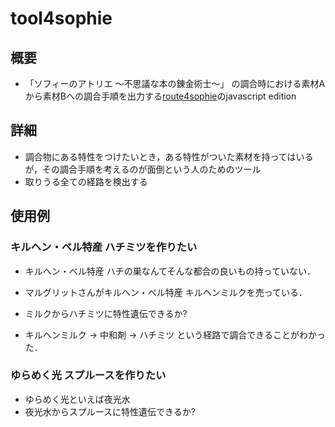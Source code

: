 # tool4sophie

## 概要

- 「ソフィーのアトリエ 〜不思議な本の錬金術士〜」 の調合時における素材Aから素材Bへの調合手順を出力する[route4sophie](https://github.com/turanegaku/route4sophie)のjavascript edition

## 詳細

- 調合物にある特性をつけたいとき，ある特性がついた素材を持ってはいるが，その調合手順を考えるのが面倒という人のためのツール
- 取りうる全ての経路を検出する

## 使用例

### キルヘン・ベル特産 ハチミツを作りたい

- キルヘン・ベル特産 ハチの巣なんてそんな都合の良いもの持っていない．
- マルグリットさんがキルヘン・ベル特産 キルヘンミルクを売っている．
- ミルクからハチミツに特性遺伝できるか?

- キルヘンミルク → 中和剤 → ハチミツ という経路で調合できることがわかった．

### ゆらめく光 スプルースを作りたい

- ゆらめく光といえば夜光水
- 夜光水からスプルースに特性遺伝できるか?
